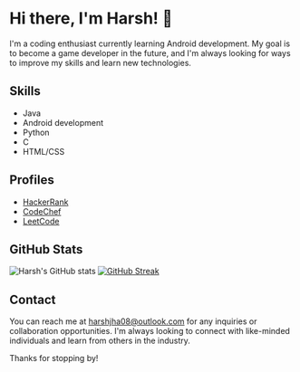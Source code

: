 # Hi there, I'm Harsh! 👋

I'm a coding enthusiast currently learning Android development. My goal is to become a game developer in the future, and I'm always looking for ways to improve my skills and learn new technologies.

## Skills

- Java
- Android development
- Python
- C
- HTML/CSS

## Profiles

- [HackerRank](https://www.hackerrank.com/harshrox?hr_r=1)
- [CodeChef](https://www.codechef.com/users/roxharsh)
- [LeetCode](https://leetcode.com/harshrox/)


## GitHub Stats

![Harsh's GitHub stats](https://github-readme-stats.vercel.app/api?username=harshrox&show_icons=true&theme=highcontrast) 
[![GitHub Streak](https://streak-stats.demolab.com/?user=harshrox&theme=highcontrast)](https://git.io/streak-stats)

## Contact

You can reach me at harshjha08@outlook.com for any inquiries or collaboration opportunities. I'm always looking to connect with like-minded individuals and learn from others in the industry.

Thanks for stopping by!


